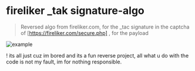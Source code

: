 # fireliker _tak signature-algo
> Reversed algo from fireliker.com, for the _tac signature in the captcha of [https://fireliker.com/secure.php] , for the payload

![example](https://github.com/h9nt/fireliker-_tak-signature-algo/assets/63129066/3cc9df0d-9cc9-4eb6-a78d-9b39bebde883)


! its all just cuz im bored and its a fun reverse project, all what u do with the code is not my fault, im for nothing responsible.
